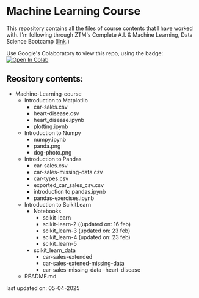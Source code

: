 # Machine Learning Course

This repository contains all the files of course contents that I have worked with. I'm following through ZTM's Complete A.I. & Machine Learning, Data Science Bootcamp ([link](https://www.udemy.com/share/102vBw3@0f3_VwH80mIMIa1DigF9LXL_djdtvm1dtQVFiez22qUTsPQRAZGX7SnMY37m5YqF8A==/).)

Use Google's Colaboratory to view this repo, using the badge:
<a target="_blank" href="https://colab.research.google.com/github/skandanyal/Machine-Learning-course">
  <img src="https://colab.research.google.com/assets/colab-badge.svg" alt="Open In Colab"/>
</a>

## Reository contents:
- Machine-Learning-course
    - Introduction to Matplotlib
        - car-sales.csv
        - heart-disease.csv
        - heart_disease.ipynb
        - plotting.ipynb
    - Introduction to Numpy
        - numpy.ipynb
        - panda.png
        - dog-photo.png
    - Introduction to Pandas
        - car-sales.csv
        - car-sales-missing-data.csv
        - car-types.csv
        - exported_car_sales_csv.csv
        - introduction to pandas.ipynb
        - pandas-exercises.ipynb
    - Introduction to ScikitLearn
        - Notebooks
            - scikit-learn
            - scikit-learn-2 ((updated on: 16 feb)
            - scikit_learn-3 (updated on: 23 feb)
            - scikit_learn-4 (updated on: 23 feb)
            - scikit_learn-5 
        - scikit_learn_data
            - car-sales-extended
            - car-sales-extened-missing-data
            - car-sales-missing-data
            -heart-disease
    - README.md

last updated on: 05-04-2025
